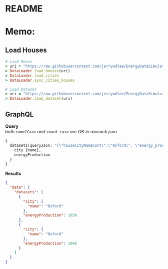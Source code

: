 # README

# Memo:
## Load Houses
```rb
# Load House
> uri = "https://raw.githubusercontent.com/jerrywdlee/EnergyDataSimulationChallenge/master/challenge3/data/house_data.csv"
> DataLoader.load_houses(uri)
> DataLoader.load_cities
> DataLoader.sync_cities_houses

# Load Dataset
> uri = "https://raw.githubusercontent.com/jerrywdlee/EnergyDataSimulationChallenge/master/challenge3/data/dataset_50.csv"
> DataLoader.load_dataset(uri)
```

## GraphQL
**Query**  
*both `camelCase` and `snack_case` are OK in ransack json*

```graphql
{
  datasets(queryJson: "{\"houseCityNameCont\":\"Oxford\", \"energy_production_gteq\": 1000}") {
    city {name},
    energyProduction
  }
}
```
**Results**

```json
{
  "data": {
    "datasets": [
      {
        "city": {
          "name": "Oxford"
        },
        "energyProduction": 1030
      },
      {
        "city": {
          "name": "Oxford"
        },
        "energyProduction": 1046
      }
    ]
  }
}
```